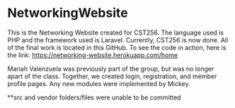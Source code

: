 # NetworkingWebsite

This is the Networking Website created for CST256. The language used is PHP and the framework used is Laravel. Currently, CST256 is now done. All of the final work is located in this GitHub. To see the code in action, here is the link: https://networking-website.herokuapp.com/home

Mariah Valenzuela was previously part of the group, but was no longer apart of the class. Together, we created login, registration, and member profile pages. Any new modules were implemented by Mickey.

**src and vendor folders/files were unable to be committed
